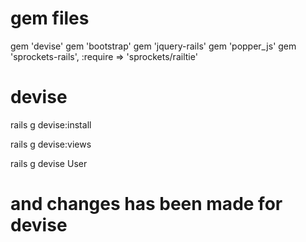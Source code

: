 # gem files 

gem 'devise'
gem 'bootstrap'
gem 'jquery-rails'
gem 'popper_js'
gem 'sprockets-rails', :require => 'sprockets/railtie'

#


# devise

rails g devise:install

rails g devise:views

rails g devise User

# and changes has been made for devise


